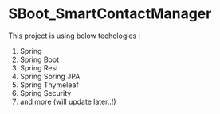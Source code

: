 # SBoot_SmartContactManager

This project is using below techologies :
  1. Spring
  2. Spring Boot
  3. Spring Rest
  4. Spring Spring JPA
  5. Spring Thymeleaf 
  6. Spring Security
  7. and more (will update later..!)
